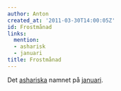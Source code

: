 ```yaml
---
author: Anton
created_at: '2011-03-30T14:00:05Z'
id: Frostmånad
links:
  mention:
  - asharisk
  - januari
title: Frostmånad
---
```


Det [ashariska] namnet på [januari].

  [ashariska]: asharisk
  [januari]: januari

